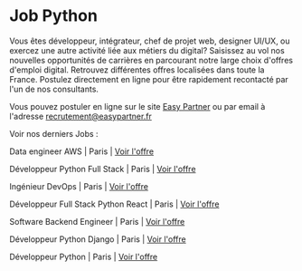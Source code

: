 # Job Python 

Vous êtes développeur, intégrateur, chef de projet web, designer UI/UX, ou exercez une autre activité liée aux métiers du digital? Saisissez au vol nos nouvelles opportunités de carrières en parcourant notre large choix d'offres d'emploi digital. Retrouvez différentes offres localisées dans toute la France. Postulez directement en ligne pour être rapidement recontacté par l'un de nos consultants. 

Vous pouvez postuler en ligne sur le site <a href="https://www.easypartner.fr">Easy Partner</a> ou par email à l'adresse <A HREF="mailto:recrutement@easypartner.fr ">recrutement@easypartner.fr</A>

Voir nos derniers Jobs :

Data engineer AWS | Paris | <a href="https://www.easypartner.fr/offres-emplois/data-engineer-aws-h-f-3/">Voir l'offre</a> 

Développeur Python Full Stack | Paris | <a href="https://www.easypartner.fr/offres-emplois/developpeur-python-full-stack-h-f/">Voir l'offre</a> 

Ingénieur DevOps | Paris | <a href="https://www.easypartner.fr/offres-emplois/padoa/">Voir l'offre</a> 

Développeur Full Stack Python React | Paris | <a href="https://www.easypartner.fr/offres-emplois/developpeur-full-stack-python-react-h-f/">Voir l'offre</a> 

Software Backend Engineer | Paris | <a href="https://www.easypartner.fr/offres-emplois/software-backend-engineer-startup-medicale/">Voir l'offre</a> 

Développeur Python Django | Paris | <a href="https://www.easypartner.fr/offres-emplois/developpeur-python-django-h-f/">Voir l'offre</a> 

Développeur Python | Paris | <a href="https://www.easypartner.fr/offres-emplois/developpeur-python-cooperative-ouvriere-paris-h-f/">Voir l'offre</a> 
